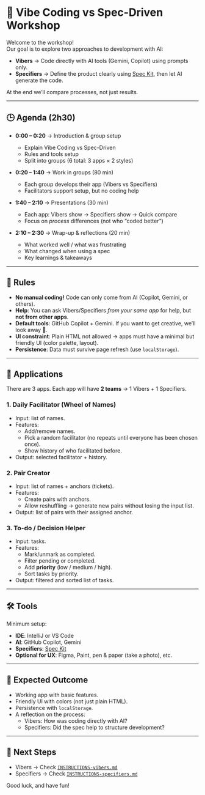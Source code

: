 # 🤖 Vibe Coding vs Spec-Driven Workshop

Welcome to the workshop!  
Our goal is to explore two approaches to development with AI:

- **Vibers** → Code directly with AI tools (Gemini, Copilot) using prompts only.  
- **Specifiers** → Define the product clearly using [Spec Kit](https://github.com/github/spec-kit), then let AI generate the code.  

At the end we’ll compare processes, not just results.

---

## 🕒 Agenda (2h30)

- **0:00 – 0:20** → Introduction & group setup  
  - Explain Vibe Coding vs Spec-Driven  
  - Rules and tools setup  
  - Split into groups (6 total: 3 apps × 2 styles)

- **0:20 – 1:40** → Work in groups (80 min)  
  - Each group develops their app (Vibers vs Specifiers)  
  - Facilitators support setup, but no coding help  

- **1:40 – 2:10** → Presentations (30 min)  
  - Each app: Vibers show → Specifiers show → Quick compare  
  - Focus on *process* differences (not who “coded better”)

- **2:10 – 2:30** → Wrap-up & reflections (20 min)  
  - What worked well / what was frustrating  
  - What changed when using a spec  
  - Key learnings & takeaways

---

## 📜 Rules

- **No manual coding!** Code can only come from AI (Copilot, Gemini, or others).  
- **Help**: You can ask Vibers/Specifiers *from your same app* for help, but **not from other apps**.  
- **Default tools**: GitHub Copilot + Gemini. If you want to get creative, we’ll look away 👀.  
- **UI constraint**: Plain HTML not allowed → apps must have a minimal but friendly UI (color palette, layout).  
- **Persistence**: Data must survive page refresh (use `localStorage`).  

---

## 🧩 Applications

There are 3 apps. Each app will have **2 teams** → 1 Vibers + 1 Specifiers.

### 1. Daily Facilitator (Wheel of Names)
- Input: list of names.  
- Features:  
  - Add/remove names.  
  - Pick a random facilitator (no repeats until everyone has been chosen once).  
  - Show history of who facilitated before.  
- Output: selected facilitator + history.  

### 2. Pair Creator
- Input: list of names + anchors (tickets).  
- Features:  
  - Create pairs with anchors.  
  - Allow reshuffling → generate new pairs without losing the input list.  
- Output: list of pairs with their assigned anchor.  

### 3. To-do / Decision Helper
- Input: tasks.  
- Features:  
  - Mark/unmark as completed.  
  - Filter pending or completed.  
  - Add **priority** (low / medium / high).  
  - Sort tasks by priority.  
- Output: filtered and sorted list of tasks.  

---

## 🛠 Tools

Minimum setup:  
- **IDE**: IntelliJ or VS Code  
- **AI**: GitHub Copilot, Gemini  
- **Specifiers**: [Spec Kit](https://github.com/github/spec-kit)  
- **Optional for UX**: Figma, Paint, pen & paper (take a photo), etc.  

---

## 🎯 Expected Outcome

- Working app with basic features.  
- Friendly UI with colors (not just plain HTML).  
- Persistence with `localStorage`.  
- A reflection on the process:  
  - Vibers: How was coding directly with AI?  
  - Specifiers: Did the spec help to structure development?  

---

## 🚀 Next Steps

- Vibers → Check [`INSTRUCTIONS-vibers.md`](./teams/INSTRUCTIONS-vibers.md)  
- Specifiers → Check [`INSTRUCTIONS-specifiers.md`](./teams/INSTRUCTIONS-specifiers.md)  

Good luck, and have fun!
